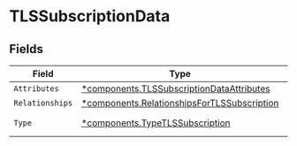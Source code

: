 # TLSSubscriptionData


## Fields

| Field                                                                                                     | Type                                                                                                      | Required                                                                                                  | Description                                                                                               |
| --------------------------------------------------------------------------------------------------------- | --------------------------------------------------------------------------------------------------------- | --------------------------------------------------------------------------------------------------------- | --------------------------------------------------------------------------------------------------------- |
| `Attributes`                                                                                              | [*components.TLSSubscriptionDataAttributes](../../models/components/tlssubscriptiondataattributes.md)     | :heavy_minus_sign:                                                                                        | N/A                                                                                                       |
| `Relationships`                                                                                           | [*components.RelationshipsForTLSSubscription](../../models/components/relationshipsfortlssubscription.md) | :heavy_minus_sign:                                                                                        | N/A                                                                                                       |
| `Type`                                                                                                    | [*components.TypeTLSSubscription](../../models/components/typetlssubscription.md)                         | :heavy_minus_sign:                                                                                        | Resource type                                                                                             |